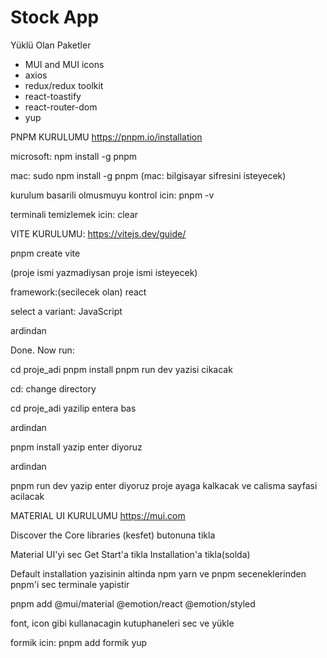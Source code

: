 # Stock App 
Yüklü Olan Paketler
- MUI and MUI icons
- axios
- redux/redux toolkit
- react-toastify
- react-router-dom
- yup


PNPM KURULUMU
https://pnpm.io/installation

microsoft: 
npm install -g pnpm

mac: 
sudo npm install -g pnpm
(mac: bilgisayar sifresini isteyecek)

kurulum basarili olmusmuyu kontrol icin: 
pnpm -v


terminali temizlemek icin:
clear

VITE KURULUMU:
https://vitejs.dev/guide/

pnpm create vite

(proje ismi yazmadiysan proje ismi isteyecek)

framework:(secilecek olan)
react

select a variant:
JavaScript

ardindan 

Done. Now run:

cd proje_adi
pnpm install
pnpm run dev 
yazisi cikacak 

cd: change directory

cd proje_adi
yazilip entera bas

ardindan 

pnpm install
yazip enter diyoruz

ardindan 

pnpm run dev 
yazip enter diyoruz proje ayaga kalkacak ve calisma sayfasi acilacak

MATERIAL UI KURULUMU
https://mui.com

Discover the Core libraries (kesfet) butonuna tikla

Material UI'yi sec
Get Start'a tikla
Installation'a tikla(solda)

Default installation yazisinin altinda npm yarn ve pnpm seceneklerinden pnpm'i sec terminale yapistir

pnpm add @mui/material @emotion/react @emotion/styled

font, icon gibi kullanacagin kutuphaneleri sec ve yükle

formik icin:
pnpm add formik yup



